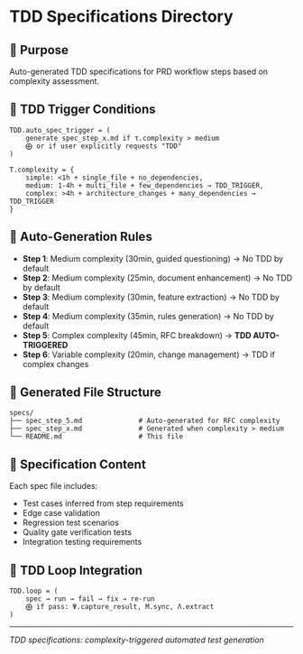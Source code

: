 # TDD Specifications Directory

## 🎯 Purpose
Auto-generated TDD specifications for PRD workflow steps based on complexity assessment.

## 🎯 TDD Trigger Conditions
```
TDD.auto_spec_trigger = (
    generate spec_step_x.md if τ.complexity > medium
    ⨁ or if user explicitly requests "TDD"
)

T.complexity = {
    simple: <1h + single_file + no_dependencies,
    medium: 1-4h + multi_file + few_dependencies → TDD_TRIGGER,
    complex: >4h + architecture_changes + many_dependencies → TDD_TRIGGER
}
```

## 🎯 Auto-Generation Rules
- **Step 1**: Medium complexity (30min, guided questioning) → No TDD by default
- **Step 2**: Medium complexity (25min, document enhancement) → No TDD by default  
- **Step 3**: Medium complexity (30min, feature extraction) → No TDD by default
- **Step 4**: Medium complexity (35min, rules generation) → No TDD by default
- **Step 5**: Complex complexity (45min, RFC breakdown) → **TDD AUTO-TRIGGERED**
- **Step 6**: Variable complexity (20min, change management) → TDD if complex changes

## 🎯 Generated File Structure
```
specs/
├── spec_step_5.md              # Auto-generated for RFC complexity
├── spec_step_x.md              # Generated when complexity > medium
└── README.md                   # This file
```

## 🎯 Specification Content
Each spec file includes:
- Test cases inferred from step requirements
- Edge case validation
- Regression test scenarios  
- Quality gate verification tests
- Integration testing requirements

## 🎯 TDD Loop Integration
```
TDD.loop = (
    spec → run → fail → fix → re-run
    ⨁ if pass: Ψ.capture_result, M.sync, Λ.extract
)
```

---
*TDD specifications: complexity-triggered automated test generation* 
